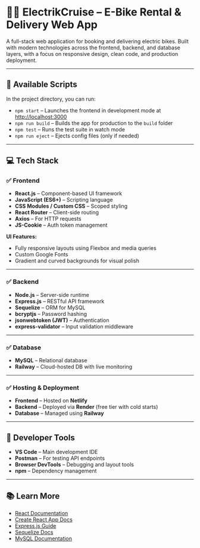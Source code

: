 # 🚴‍♂️ ElectrikCruise – E-Bike Rental & Delivery Web App

A full-stack web application for booking and delivering electric bikes. Built with modern technologies across the frontend, backend, and database layers, with a focus on responsive design, clean code, and production deployment.

---

## 🔧 Available Scripts

In the project directory, you can run:

- `npm start` – Launches the frontend in development mode at [http://localhost:3000](http://localhost:3000)
- `npm run build` – Builds the app for production to the `build` folder
- `npm test` – Runs the test suite in watch mode
- `npm run eject` – Ejects config files (only if needed)

---

## 💻 Tech Stack

### ✅ Frontend

- **React.js** – Component-based UI framework
- **JavaScript (ES6+)** – Scripting language
- **CSS Modules / Custom CSS** – Scoped styling
- **React Router** – Client-side routing
- **Axios** – For HTTP requests
- **JS-Cookie** – Auth token management

**UI Features:**

- Fully responsive layouts using Flexbox and media queries
- Custom Google Fonts
- Gradient and curved backgrounds for visual polish

---

### ✅ Backend

- **Node.js** – Server-side runtime
- **Express.js** – RESTful API framework
- **Sequelize** – ORM for MySQL
- **bcryptjs** – Password hashing
- **jsonwebtoken (JWT)** – Authentication
- **express-validator** – Input validation middleware

---

### ✅ Database

- **MySQL** – Relational database
- **Railway** – Cloud-hosted DB with live monitoring

---

### ✅ Hosting & Deployment

- **Frontend** – Hosted on **Netlify**
- **Backend** – Deployed via **Render** (free tier with cold starts)
- **Database** – Managed using **Railway**

---

## 🧪 Developer Tools

- **VS Code** – Main development IDE
- **Postman** – For testing API endpoints
- **Browser DevTools** – Debugging and layout tools
- **npm** – Dependency management

---

## 📚 Learn More

- [React Documentation](https://reactjs.org/)
- [Create React App Docs](https://facebook.github.io/create-react-app/docs/getting-started)
- [Express.js Guide](https://expressjs.com/)
- [Sequelize Docs](https://sequelize.org/)
- [MySQL Documentation](https://dev.mysql.com/doc/)
